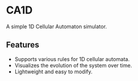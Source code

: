# CA1D  

A simple 1D Cellular Automaton simulator.  

## Features  
- Supports various rules for 1D cellular automata.  
- Visualizes the evolution of the system over time.  
- Lightweight and easy to modify.  
